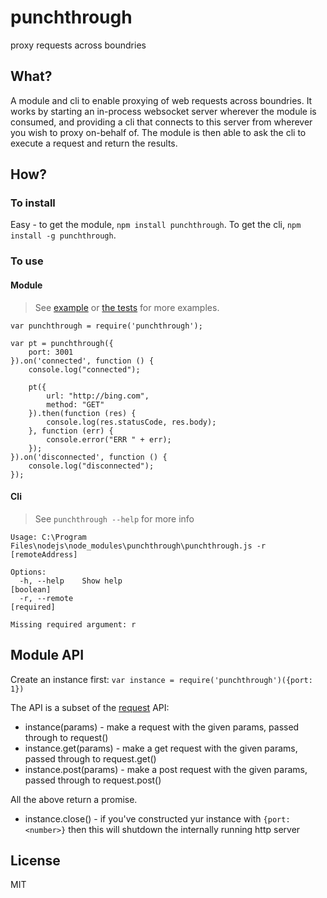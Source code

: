 # punchthrough
proxy requests across boundries

## What?

A module and cli to enable proxying of web requests across boundries. It works
by starting an in-process websocket server wherever the module is consumed, and
providing a cli that connects to this server from wherever you wish to proxy on-behalf of.
The module is then able to ask the cli to execute a request and return the results.

## How?

### To install

Easy - to get the module, `npm install punchthrough`. To get the cli, `npm install -g punchthrough`.

### To use

#### Module

> See [example](./example) or [the tests](./test) for more examples.

```
var punchthrough = require('punchthrough');

var pt = punchthrough({
    port: 3001
}).on('connected', function () {
    console.log("connected");

    pt({
        url: "http://bing.com",
        method: "GET"
    }).then(function (res) {
        console.log(res.statusCode, res.body);
    }, function (err) {
        console.error("ERR " + err);
    });
}).on('disconnected', function () {
    console.log("disconnected");
});
```

#### Cli

> See `punchthrough --help` for more info

```
Usage: C:\Program Files\nodejs\node_modules\punchthrough\punchthrough.js -r
[remoteAddress]

Options:
  -h, --help    Show help                                              [boolean]
  -r, --remote                                                        [required]

Missing required argument: r
```

## Module API

Create an instance first: `var instance = require('punchthrough')({port: 1})`

The API is a subset of the [request](https://npmjs.org/package/request) API:
+ instance(params) - make a request with the given params, passed through to request()
+ instance.get(params) - make a get request with the given params, passed through to request.get()
+ instance.post(params) - make a post request with the given params, passed through to request.post()

All the above return a promise.

+ instance.close() - if you've constructed yur instance with `{port: <number>}` then this will shutdown the internally running http server

## License

MIT